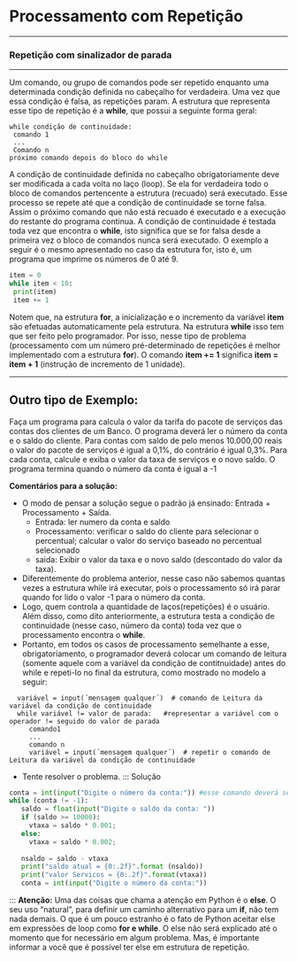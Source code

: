 # Processamento com Repetição

---
### Repetição com sinalizador de parada
---
Um comando, ou grupo de comandos pode ser repetido enquanto uma determinada condição definida no cabeçalho for verdadeira. Uma vez que essa condição é falsa, as repetições param. 
A estrutura que representa esse tipo de repetição é a **while**, que possui a seguinte forma geral:
```
while condição de continuidade:
 comando 1
 ...
 Comando n
próximo comando depois do bloco do while
```
A condição de continuidade definida no cabeçalho obrigatoriamente deve ser modificada a cada volta no laço (loop). Se ela for verdadeira todo o bloco de comandos pertencente a estrutura (recuado) será executado. Esse processo se repete até que a condição de continuidade se torne falsa. Assim o próximo comando que não está recuado é executado e a execução do restante do programa continua.
A condição de continuidade é testada toda vez que encontra o **while**, isto significa que se for falsa desde a primeira vez o bloco de comandos nunca será executado. 
O exemplo a seguir é o mesmo apresentado no caso da estrutura for, isto é, um programa que imprime os números de 0 até 9.
``` python runnable
item = 0
while item < 10:
 print(item)
 item += 1
``` 
Notem que, na estrutura **for**, a inicialização e o incremento da variável **item** são efetuadas automaticamente pela estrutura. Na estrutura **while** isso tem que ser feito pelo programador. Por isso, nesse tipo de problema (processamento com um número pré-determinado de repetições é melhor implementado com a estrutura **for**).
O comando **item += 1** significa **item = item + 1** (instrução de incremento de 1 unidade).

---
Outro tipo de Exemplo:
---
Faça um programa para calcula o valor da tarifa do pacote de serviços das contas dos clientes de um Banco. O programa deverá ler o número da conta e o saldo do cliente. Para contas com saldo de pelo menos 10.000,00 reais o valor do pacote de serviços é igual a 0,1%, do contrário é igual 0,3%. Para cada conta, calcule e exiba o valor da taxa de serviços e o novo saldo. O programa termina quando o número da conta é igual a -1
<p></p>

<b>Comentários para a solução:</b>
+ O modo de pensar a solução segue o padrão já ensinado: Entrada + Processamento + Saída.
   + Entrada: ler numero da conta e saldo
   + Processamento: verificar o saldo do cliente para selecionar o percentual; calcular o valor do serviço baseado no percentual selecionado
   + saida: Exibir o valor da taxa e o novo saldo (descontado do valor da taxa).
+ Diferentemente do problema anterior, nesse caso não sabemos quantas vezes a estrutura while irá executar, pois o processamento só irá parar quando for lido o valor -1 para o número da conta.
+ Logo, quem controla a quantidade de laços(repetições) é o usuário. Além disso, como dito anteriormente, a estrutura testa a condição de continuidade (nesse caso, número da conta) toda vez que o processamento encontra o **while**.
+ Portanto, em todos os casos de processamento semelhante a esse, obrigatoriamento, o programador deverá colocar um comando de leitura (somente aquele com a variável da condição de contitnuidade) antes do while e repeti-lo no final da estrutura, como mostrado no modelo a seguir:
```
  variável = input(´mensagem qualquer´)  # comando de Leitura da variável da condição de continuidade
  while variável != valor de parada:   #representar a variável com o operador != seguido do valor de parada
     comando1
     ...
     comando n
     variável = input(´mensagem qualquer´)  # repetir o comando de Leitura da variável da condição de continuidade
```
+ Tente resolver o problema.
::: Solução
``` python
conta = int(input("Digite o número da conta:")) #esse comando deverá ser repetido no fim do while.
while (conta != -1):
   saldo = float(input("Digite o saldo da conta: "))
   if (saldo >= 10000):
     vtaxa = saldo * 0.001;
   else:
     vtaxa = saldo * 0.002;
    
   nsaldo = saldo - vtaxa
   print("saldo atual = {0:.2f}".format (nsaldo))
   print("valor Servicos = {0:.2f}".format(vtaxa)) 
   conta = int(input("Digite o número da conta:"))
```
::: 
**Atenção:** Uma das coisas que chama a atenção em Python é o **else**. O seu uso “natural”, para definir um caminho alternativo para um **if**, não tem nada demais. O que é um pouco estranho é o fato de Python aceitar else em expressões de loop como **for e while**. O else não será explicado até o momento que for necessário em algum problema. Mas, é importante informar a você que é possível ter else em estrutura de repetição.



